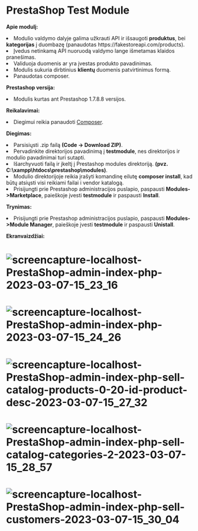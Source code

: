 ﻿# PrestaShop Test Module
 
 <b> Apie modulį: </b>
<li> Modulio valdymo dalyje galima užkrauti API ir išsaugoti <b>produktus</b>, bei <b>kategorijas</b> į duombazę (panaudotas https://fakestoreapi.com/products).
<li> Įvedus netinkamą API nuoruodą valdymo lange išmetamas klaidos pranešimas.
<li> Validuoja duomenis ar yra įvestas produkto pavadinimas.
<li> Modulis sukuria dirbtinius <b>klientų</b> duomenis patvirtinimus formą.
<li> Panaudotas composer.

<b> Prestashop versija: </b>
<li> Modulis kurtas ant Prestashop 1.7.8.8 versijos.

<b> Reikalavimai: </b>
<li> Diegimui reikia panaudoti <a href="https://getcomposer.org/">Composer</a>.

<b> Diegimas: </b>
<li> Parsisiųsti .zip failą <b>(Code -> Download ZIP)</b>.
<li> Pervadinkite direktorijos pavadinimą į <b>testmodule</b>, nes direktorijos ir modulio pavadinimai turi sutapti.
<li> Išarchyvuoti failą ir įkeltį į Prestashop modules direktoriją. <b>(pvz. C:\xampp\htdocs\prestashop\modules)</b>.
<li> Modulio direktorijoje reikia įrašyti komandinę eilutę <b>composer install</b>, kad būtų atsiųsti visi reikiami failai i vendor katalogą.
<li> Prisijungti prie Prestashop administracijos puslapio, paspausti <b>Modules->Marketplace</b>, paieškoje įvesti <b>testmodule</b> ir paspausti <b>Install</b>.

<b> Trynimas: </b>
<li>  Prisijungti prie Prestashop administracijos puslapio, paspausti <b>Modules->Module Manager</b>, paieškoje įvesti <b>testmodule</b> ir paspausti <b>Unistall</b>.

<b> Ekranvaizdžiai: </b>
# ![screencapture-localhost-PrestaShop-admin-index-php-2023-03-07-15_23_16](https://user-images.githubusercontent.com/107037107/223435217-a64f160d-6dc0-4b0d-9207-754b79d20215.png)
# ![screencapture-localhost-PrestaShop-admin-index-php-2023-03-07-15_24_26](https://user-images.githubusercontent.com/107037107/223435301-76f8a497-a0b3-407b-96d4-4f9f41492fcc.png)
# ![screencapture-localhost-PrestaShop-admin-index-php-sell-catalog-products-0-20-id-product-desc-2023-03-07-15_27_32](https://user-images.githubusercontent.com/107037107/223435755-5d17955f-e183-4143-8f1a-034f115ed2d6.png)
# ![screencapture-localhost-PrestaShop-admin-index-php-sell-catalog-categories-2-2023-03-07-15_28_57](https://user-images.githubusercontent.com/107037107/223436063-8defd4f5-aa17-4ca5-9512-4d24b44709b4.png)
# ![screencapture-localhost-PrestaShop-admin-index-php-sell-customers-2023-03-07-15_30_04](https://user-images.githubusercontent.com/107037107/223436363-e1f2f134-173e-459b-8dc3-96c9f12819b0.png)
